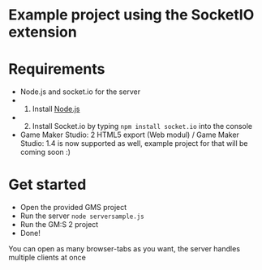# Example project using the SocketIO extension
# Requirements
* Node.js and socket.io for the server
* 1. Install [Node.js](https://nodejs.org/en/)
* 2. Install Socket.io by typing `npm install socket.io` into the console
* Game Maker Studio: 2 HTML5 export (Web modul) / Game Maker Studio: 1.4 is now supported as well, example project for that will be coming soon :)

# Get started
* Open the provided GMS project
* Run the server `node serversample.js`
* Run the GM:S 2 project
* Done! 

You can open as many browser-tabs as you want, the server handles multiple clients at once

